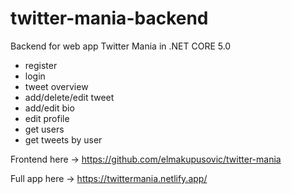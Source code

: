 # twitter-mania-backend

Backend for web app Twitter Mania in .NET CORE 5.0

- register
- login
- tweet overview 
- add/delete/edit tweet
- add/edit bio
- edit profile
- get users
- get tweets by user

Frontend here -> https://github.com/elmakupusovic/twitter-mania

Full app here -> https://twittermania.netlify.app/
